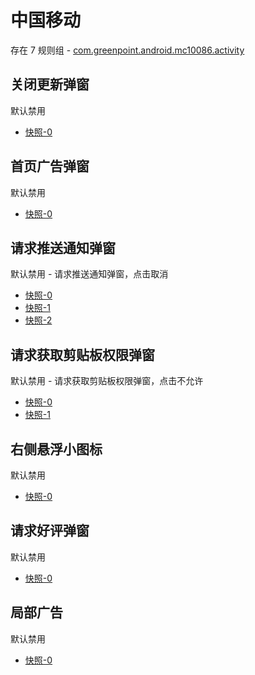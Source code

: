 # 中国移动

存在 7 规则组 - [com.greenpoint.android.mc10086.activity](/src/apps/com.greenpoint.android.mc10086.activity.ts)

## 关闭更新弹窗

默认禁用

- [快照-0](https://i.gkd.li/import/12534264)

## 首页广告弹窗

默认禁用

- [快照-0](https://i.gkd.li/import/12662361)

## 请求推送通知弹窗

默认禁用 - 请求推送通知弹窗，点击取消

- [快照-0](https://i.gkd.li/import/12662213)
- [快照-1](https://i.gkd.li/import/13327880)
- [快照-2](https://i.gkd.li/import/13775652)

## 请求获取剪贴板权限弹窗

默认禁用 - 请求获取剪贴板权限弹窗，点击不允许

- [快照-0](https://i.gkd.li/import/12662251)
- [快照-1](https://i.gkd.li/import/13775651)

## 右侧悬浮小图标

默认禁用

- [快照-0](https://i.gkd.li/import/12662265)

## 请求好评弹窗

默认禁用

- [快照-0](https://i.gkd.li/import/12662345)

## 局部广告

默认禁用

- [快照-0](https://i.gkd.li/import/14561782)
